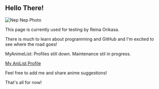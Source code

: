 ## Hello There!
![Nep Nep Photo](https://image.ibb.co/b8mwPx/circle1.png "Nep Nep Photo")

This page is currently used for testing by Reina Orikasa.

There is much to learn about programming and GitHub and I'm excited to see where the road goes!

MyAnimeList: Profiles still down. Maintenance stil in progress.

[My AniList Profile](https://anilist.co/user/ReinaOrikasa/)

Feel free to add me and share anime suggestions!

That's all for now!
